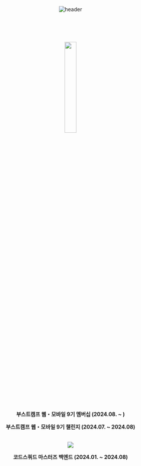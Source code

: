<div align="center">
  <img src="https://capsule-render.vercel.app/api?type=venom&height=150&color=timeAuto&text=Miensoap&fontAlignY=45&fontSize=40&textBg=false&fontColor=timeAuto&descAlignY=70" alt="header">
</div>

<br><br><br>

<div align="center">
  <image src = "https://github.com/user-attachments/assets/641f8bc9-c8d2-4bdc-a464-9c78cbf77b00" width = 25%/>
  <p style="font-weight:bold;">부스트캠프 웹・모바일 9기 멤버십 (2024.08. ~       )</p>
  <p style="font-weight:bold;">부스트캠프 웹・모바일 9기 챌린지 (2024.07. ~ 2024.08)</p>
  <br>
  <image src="https://github.com/user-attachments/assets/4dd1b768-c908-4c96-89d6-84e8f3b0ba88"/>
  <p style="font-weight:bold;">코드스쿼드 마스터즈 백엔드 (2024.01. ~ 2024.08)</p>
</div>

